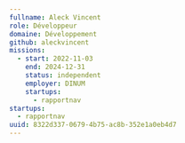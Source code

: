 ```yaml
---
fullname: Aleck Vincent
role: Développeur
domaine: Développement
github: aleckvincent
missions:
  - start: 2022-11-03
    end: 2024-12-31
    status: independent
    employer: DINUM
    startups:
      - rapportnav
startups:
  - rapportnav
uuid: 8322d337-0679-4b75-ac8b-352e1a0eb4d7
---
```

